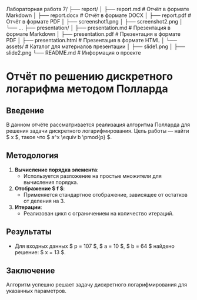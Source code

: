Лабораторная работа 7/
├── report/
│   ├── report.md          # Отчёт в формате Markdown
│   ├── report.docx        # Отчёт в формате DOCX
│   ├── report.pdf         # Отчёт в формате PDF
│       ├── screenshot1.png
│       ├── screenshot2.png
│       └── ...
├── presentation/
│   ├── presentation.md    # Презентация в формате Markdown
│   ├── presentation.pdf   # Презентация в формате PDF
│   ├── presentation.html  # Презентация в формате HTML
│   └── assets/            # Каталог для материалов презентации
│       ├── slide1.png
│       ├── slide2.png
└── README.md              # Информация о проекте

# Отчёт по решению дискретного логарифма методом Полларда

## Введение
В данном отчёте рассматривается реализация алгоритма Полларда для решения задачи дискретного логарифмирования. Цель работы — найти $ x $, такое что $ a^x \equiv b \pmod{p} $.

## Методология
1. **Вычисление порядка элемента**:
   - Используется разложение на простые множители для вычисления порядка.
2. **Отображение $ f $**:
   - Применяется стандартное отображение, зависящее от остатков от деления на 3.
3. **Итерации**:
   - Реализован цикл с ограничением на количество итераций.

## Результаты
- Для входных данных $ p = 107 $, $ a = 10 $, $ b = 64 $ найдено решение: $ x = 13 $.

## Заключение
Алгоритм успешно решает задачу дискретного логарифмирования для указанных параметров.
